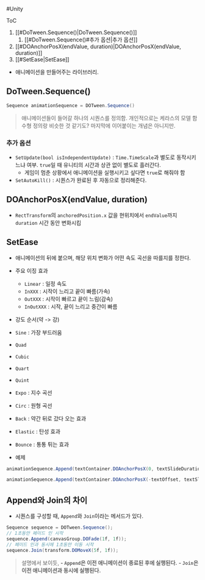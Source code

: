 #Unity 

ToC

1. [[#DoTween.Sequence()|DoTween.Sequence()]]
	1. [[#DoTween.Sequence()#추가 옵션|추가 옵션]]
2. [[#DOAnchorPosX(endValue, duration)|DOAnchorPosX(endValue, duration)]]
3. [[#SetEase|SetEase]]




- 애니메이션을 만들어주는 라이브러리.

## DoTween.Sequence()
```cs
Sequence animationSequence = DOTween.Sequence()
```
> 애니메이션들이 들어갈 하나의 시퀀스를 정의함. 
> 개인적으로는 케라스의 모델 함수형 정의랑 비슷한 것 같기도? 마지막에 이어붙이는 개념은 아니지만.

### 추가 옵션
- `SetUpdate(bool isIndependentUpdate)` : `Time.TimeScale`과 별도로 동작시키느냐 여부. `true`일 때 유니티의 시간과 상관 없이 별도로 흘러간다. 
	- 게임이 멈춘 상황에서 애니메이션을 실행시키고 싶다면 `true`로 해줘야 함
- `SetAutoKill()` : 시퀀스가 완료된 후 자동으로 정리해준다.
## DOAnchorPosX(endValue, duration)
- `RectTransform`의 `anchoredPosition.x` 값을 현위치에서 `endValue`까지 `duration` 시간 동안 변화시킴

## SetEase
- 애니메이션의 뒤에 붙으며, 해당 위치 변화가 어떤 속도 곡선을 따를지를 정한다.

- 주요 이징 효과
	- `Linear` : 일정 속도
	- `InXXX` : 시작이 느리고 끝이 빠름(가속)
	- `OutXXX` : 시작이 빠르고 끝이 느림(감속)
	- `InOutXXX` : 시작, 끝이 느리고 중간이 빠름

- 강도 순서(약 -> 강)
- `Sine` : 가장 부드러움
- `Quad`
- `Cubic`
- `Quart`
- `Quint`
- `Expo` : 지수 곡선
- `Circ` : 원형 곡선
- `Back` : 약간 뒤로 갔다 오는 효과
- `Elastic` : 탄성 효과
- `Bounce` : 통통 튀는 효과


- 예제
```cs
animationSequence.Append(textContainer.DOAnchorPosX(0, textSlideDuration) .SetEase(Ease.OutQuint));

animationSequence.Append(textContainer.DOAnchorPosX(-textOffset, textSlideDuration) .SetEase(Ease.InQuad)); // 가속도를 붙여 퇴장
```

## Append와 Join의 차이
- 시퀀스를 구성할 때, `Append`와 `Join`이라는 메서드가 있다.
```cs
Sequence sequence = DOTween.Sequence();
// 1초동안 페이드 인 시작
sequence.Append(canvasGroup.DOFade(1f, 1f));  
// 페이드 인과 동시에 1초동안 이동 시작
sequence.Join(transform.DOMoveX(5f, 1f));
```
> 설명에서 보이듯, 
> **- `Append`은 이전 애니메이션이 종료된 후에 실행된다.**
> **- `Join`은 이전 애니메이션과 동시에 실행된다.**


